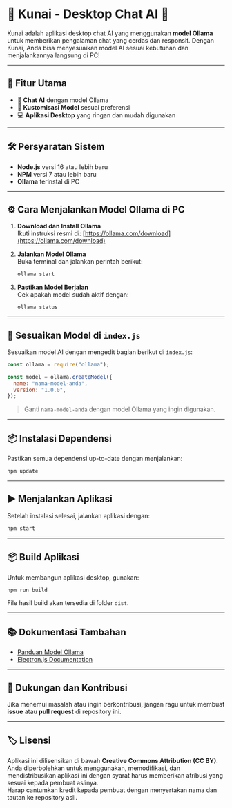 # 🌟 Kunai - Desktop Chat AI 🌟

Kunai adalah aplikasi desktop chat AI yang menggunakan **model Ollama** untuk memberikan pengalaman chat yang cerdas dan responsif. Dengan Kunai, Anda bisa menyesuaikan model AI sesuai kebutuhan dan menjalankannya langsung di PC!

---

## 🚀 Fitur Utama

- 💬 **Chat AI** dengan model Ollama
- 🔧 **Kustomisasi Model** sesuai preferensi
- 💻 **Aplikasi Desktop** yang ringan dan mudah digunakan

---

## 🛠️ Persyaratan Sistem

- **Node.js** versi 16 atau lebih baru
- **NPM** versi 7 atau lebih baru
- **Ollama** terinstal di PC

---

## ⚙️ Cara Menjalankan Model Ollama di PC

1. **Download dan Install Ollama**  
   Ikuti instruksi resmi di: [https://ollama.com/download](https://ollama.com/download)

2. **Jalankan Model Ollama**  
   Buka terminal dan jalankan perintah berikut:

   ```bash
   ollama start
   ```

3. **Pastikan Model Berjalan**  
   Cek apakah model sudah aktif dengan:
   ```bash
   ollama status
   ```

---

## 🔧 Sesuaikan Model di `index.js`

Sesuaikan model AI dengan mengedit bagian berikut di `index.js`:

```js
const ollama = require("ollama");

const model = ollama.createModel({
  name: "nama-model-anda",
  version: "1.0.0",
});
```

> Ganti `nama-model-anda` dengan model Ollama yang ingin digunakan.

---

## 📦 Instalasi Dependensi

Pastikan semua dependensi up-to-date dengan menjalankan:

```bash
npm update
```

---

## ▶️ Menjalankan Aplikasi

Setelah instalasi selesai, jalankan aplikasi dengan:

```bash
npm start
```

---

## 📦 Build Aplikasi

Untuk membangun aplikasi desktop, gunakan:

```bash
npm run build
```

File hasil build akan tersedia di folder `dist`.

---

## 📚 Dokumentasi Tambahan

- [Panduan Model Ollama](https://ollama.com/docs)
- [Electron.js Documentation](https://www.electronjs.org/docs)

---

## 📧 Dukungan dan Kontribusi

Jika menemui masalah atau ingin berkontribusi, jangan ragu untuk membuat **issue** atau **pull request** di repository ini.

---

## 🏷️ Lisensi

Aplikasi ini dilisensikan di bawah **Creative Commons Attribution (CC BY)**.  
Anda diperbolehkan untuk menggunakan, memodifikasi, dan mendistribusikan aplikasi ini dengan syarat harus memberikan atribusi yang sesuai kepada pembuat aslinya.  
Harap cantumkan kredit kepada pembuat dengan menyertakan nama dan tautan ke repository asli.
